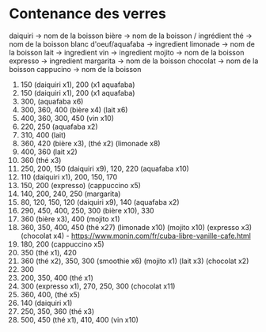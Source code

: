 # Contenance des verres

daiquiri -> nom de la boisson
bière -> nom de la boisson / ingrédient
thé -> nom de la boisson
blanc d'oeuf/aquafaba -> ingredient
limonade -> nom de la boisson
lait -> ingredient
vin -> ingredient
mojito -> nom de la boisson
expresso -> ingredient
margarita -> nom de la boisson
chocolat -> nom de la boisson
cappucino -> nom de la boisson

1. 150 (daiquiri x1), 200 (x1 aquafaba)
2. 150 (daiquiri x1), 200 (x1 aquafaba)
3. 300, (aquafaba x6)
4. 300, 360, 400 (bière x4) (lait x6)
5. 400, 360, 300, 450 (vin x10)
6. 220, 250 (aquafaba x2)
7. 310, 400 (lait)
8. 360, 420 (bière x3), (thé x2) (limonade x8)
10. 400, 360 (lait x2)
11. 360 (thé x3)
12. 250, 200, 150 (daiquiri x9), 120, 220 (aquafaba x10)
13. 110 (daiquiri x1), 200, 150, 170
15. 150, 200 (expresso) (cappuccino x5)
16. 140, 200, 240, 250 (margarita)
17. 80, 120, 150, 120 (daiquiri x9), 140 (aquafaba x2)
18. 290, 450, 400, 250, 300 (bière x10), 330
19. 360 (bière x3), 400 (mojito x1)
20. 360, 350, 400, 450 (thé x27) (limonade x10) (mojito x10) (expresso x3) (chocolat x4) - https://www.monin.com/fr/cuba-libre-vanille-cafe.html
21. 180, 200 (cappuccino x5)
22. 350 (thé x1), 420
23. 360 (thé x2), 350, 300 (smoothie x6) (mojito x1) (lait x3) (chocolat x2)
24. 300
25. 200, 350, 400 (thé x1)
26. 300 (expresso x1), 270, 250, 300 (chocolat x11)
27. 360, 400, (thé x5)
28. 140 (daiquiri x1)
29. 250, 350, 360 (thé x3)
30. 500, 450 (thé x1), 410, 400 (vin x10)
